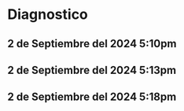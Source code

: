 # Diagnostico
## 2 de Septiembre del 2024 5:10pm
## 2 de Septiembre del 2024 5:13pm

## 2 de Septiembre del 2024 5:18pm

